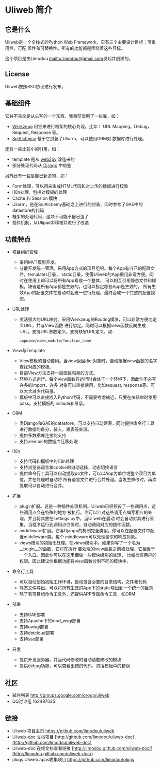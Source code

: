 # Uliweb 简介


## 它是什么

Uliweb是一个全栈式的Python Web Framework，它有三个主要设计目标：可重用性，可配
置性和可替换性。所有的功能都是围绕着这些目标。

这个项目是由Limodou <mailto:limodou@gmail.com>发起并创建的。


## License

Uliweb按照BSD协议进行发布。


## 基础组件

它并不完全是从头写的一个东西，我目前使用了一些库，如：


* [Werkzeug](http://werkzeug.pocoo.org/) 用它来进行框架的核心处理，比如：
    URL Mapping，Debug，Request, Response 等。
* [SqlAlchemy](http://www.sqlalchemy.org) 基于它封装了Uliorm，可以使用ORM对
    数据库进行处理。

还有一些比较小的引用，如：

* template 是从 [web2py](http://mdp.cti.depaul.edu/) 改造来的
* 部分处理代码从 [Django](http://www.djangoproject.com/) 中借鉴

另外还有一些是自已新造的，如：

* Form处理，可以用来生成HTML代码和对上传的数据进行校验
* i18n处理，包括对模板的处理
* Cache 和 Session 模块
* Uliorm，是在SqlAlchemy基础之上进行的封装，同时参考了GAE中的datastore的代码
* 框架的处理代码，这块不可能不自已造了
* 插件机制，从Ulipad中移植并进行了改造


## 功能特点


* 项目组织管理

    * 采用MVT模型开发。
    * 分散开发统一管理。采用App方式的项目组织。每个App有自已的配置文件，templates目录，
        static目录。使得Uliweb的App重用非常方便。同时在使用上却可以将所有App看成一个整体，
        可以相互引用静态文件和模板。缺省是所有App都是生效的，也可以指定哪些App是生效的。
        所有生效App的配置文件在启动时会统一进行处理，最终合成一个完整的配置视图。

* URL处理

    * 灵活强大的URL映射。采用Werkzeug的Routing模块，可以非常方便地定义URL，并与View函数
        进行绑定。同时可以根据view函数反向生成URL。支持URL参数定义，支持缺省URL定义，如:

        ```
        appname/view_module/function_name
        ```


* View与Template

    * View模板的自动套用。当view返回dict对象时，自动根据view函数的名字查找对应的模板。
    * 目前View方法支持一般函数和类的方式。
    * 环境方式运行。每个view函数在运行时会处于一个环境下，因此你不必写许多的import，许多
        对象可以直接使用，比如request, response等。可以大大减少代码量。
    * 模板中可以直接嵌入Python代码，不需要考虑缩近，只要在块结束时使用pass。支持模板的
        include和继承。

* ORM

    * 类Django和GAE的datastore，可以支持自动建表，同时提供命令行工具进行数据的备分，装入，建表等处理。
    * 提供多数据库连接的支持
    * 支持alembic的数据库迁移处理

* i18n

    * 支持代码和模板中的i18n处理
    * 支持浏览器语言和cookie的自动选择，动态切换语言
    * 提供命令行工具可以自动提取po文件，可以以App为单位或整个项目为单位。并在处理时自动将
        所有语言文件进行合并处理。当发生修改时，再次提取可以自动进行合并。

* 扩展

    * plugin扩展。这是一种插件处理机制。Uliweb已经预设了一些调用点，这些调用点会在特殊的地方
        被执行。你可以针对这些调用点编写相应的处理，并且将其放在settings.py中，当Uliweb在启动
        时会自动对其进行采集，当程序运行到调用点位置时，自动调用对应的插件函数。
    * middleware扩展。它与Django的机制完全类似。你可以在配置文件中配置middleware类。每个
        middleware可以处理请求和响应对象。
    * views模块的初始化处理。在views模块中，如果你写了一个名为__begin__的函数，它将在执行
        要处理的view函数之前被处理，它相当于一个入口。因此你可以在这里面做一些模块级别的处理，
        比如检查用户的权限。因此建议你根据功能将view函数分到不同的模块中。

* 命令行工具

    * 可以自动创始初始工作环境，自动包含必要的目录结构，文件和代码
    * 静态文件导出，可以将所有生效的App下的static导出到一个统一的目录
    * 除了有项目组命令工具外，还提供APP专属命令工具，如ORM

* 部署

    * 支持GAE部署
    * 支持Apache下的mod_wsgi部署
    * 支持uwsgi部署
    * 支持dotcloud部署
    * 支持sae部署

* 开发

    * 提供开发服务器，并当代码修改时自动装载修改的模块
    * 提供debug功能，可以查看出错的代码，包括模板中的错误

## 社区


* 邮件列表 http://groups.google.com/group/uliweb
* QQ讨论组 162487035


## 链接


* Uliweb 项目主页 https://github.com/limodou/uliweb
* Uliweb-doc 文档项目 [http://github.com/limodou/uliweb-doc](http://github.com/limodou/uliweb-doc)
* Uliweb-doc 在线文档查看链接 [http://limodou.github.com/uliweb-doc/](http://limodou.github.com/uliweb-doc/)
* plugs Uliweb apps收集项目 https://github.com/limodou/plugs

